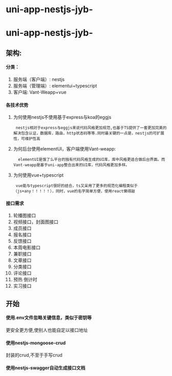 # uni-app-nestjs-jyb-

# uni-app-nestjs-jyb-

## 架构:
#### 分类：
1. 服务端（客户端）: nestjs
2. 服务端（管理端）: elementui+typescript
3. 客户端: Vant-Weapp+vue
#### 各技术优势
1. 为何使用nestjs不使用基于express与koa的eggjs

        nestjs相对于express与eggjs来说代码风格更加规范,也基于TS提供了一套更加完美的解决包含认证，数据库，路由，http状态码等等.同时最关键的一点是，nestjs的可扩展性，可维护性高
2. 为何后台使用elementUI，客户端使用Vant-weapp:
    
         elementUI是饿了么平台的独有代码风格生成的UI库，库中风格更适合做后台界面。而Vant-weapp是基于uni-app整合出来的UI库，代码风格更加多样。
3. 为何使用vue+typescript

        vue能与typescript很好的结合，ts又采用了更多的规范化编程类似于（js+any！！！！！），同时，vue的名字简单方便，使用react懒得敲

#### 接口需求
1. 轮播图接口
2. 视频接口，封面图接口
3. 成员接口
4. 报名接口
5. 反馈接口
6. 本周电影接口
7. 兼职接口
8. 文章接口
9. 分类接口
10. 评论接口
11. 预热 倒计时
12. 实习接口

## 开始
#### 使用.env文件忽略关键信息，类似于密钥等
更安全更方便,使别人也能自定以接口地址
#### 使用nestjs-mongoose-crud
封装的crud,不至于手写crud
#### 使用nestjs-swagger自动生成接口文档
